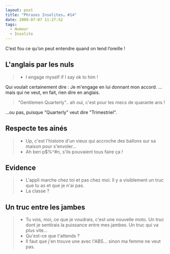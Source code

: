 ```yaml
---
layout: post
title: "Phrases Insolites… #14"
date: 2009-07-07 11:27:52
tags:
  - Humour
  - Insolite
---
```


C’est fou ce qu’on peut entendre quand on tend l’oreille&nbsp;!

<!-- more -->

## L'anglais par les nuls

> - I engage myself if I say ok to him&nbsp;!

Qui voulait certainement dire&nbsp;: Je m'engage en lui donnant mon accord.
… mais qui ne veut, en fait, rien dire en anglais.

> "Gentlemen Quarterly".. ah oui, c'est pour les mecs de quarante ans&nbsp;!

…ou pas, puisque "Quarterly" veut dire "Trimestriel".

## Respecte tes ainés

> - Up, c'est l'histoire d'un vieux qui accroche des ballons sur sa maison pour s'envoler…
> - Ah ben p$%^#n, s'ils pouvaient tous faire ça&nbsp;!

## Evidence

> - L'appli marche chez toi et pas chez moi. Il y a visiblement un truc que tu as et que je n'ai pas.
> - La classe&nbsp;?

## Un truc entre les jambes

> - Tu vois, moi, ce que je voudrais, c'est une nouvelle moto. Un truc dont je sentirais la puissance entre mes jambes. Un truc qui va plus vite…
> - Qu'est-ce que t'attends&nbsp;?
> - Il faut que j'en trouve une avec l'ABS… sinon ma femme ne veut pas.
